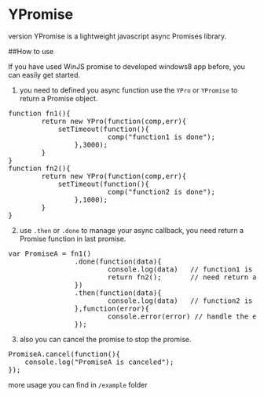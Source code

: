 YPromise
====
version 
YPromise is a lightweight javascript async Promises library.

##How to use

If you have used WinJS promise to developed windows8 app before, you can easily get started.

1. you need to defined you async function use the `YPro` or `YPromise` to return a Promise object.
<pre>
function fn1(){
		return new YPro(function(comp,err){
    		setTimeout(function(){
						comp("function1 is done");
				},3000);
		}
}
function fn2(){
		return new YPro(function(comp,err){
    		setTimeout(function(){
						comp("function2 is done");
				},1000);
		}
}
</pre>
2. use `.then` or `.done` to manage your async callback, you need return a Promise function in last promise.
<pre>
var PromiseA = fn1()
				.done(function(data){
						console.log(data)   // function1 is done
						return fn2();       // need return a promise function
				})
				.then(function(data){
						console.log(data)   // function2 is done
				},function(error){
						console.error(error) // handle the error
				});
</pre>
3. also you can cancel the promise to stop the promise.
<pre>
PromiseA.cancel(function(){
	console.log("PromiseA is canceled");
});
</pre>

more usage you can find in `/example` folder
